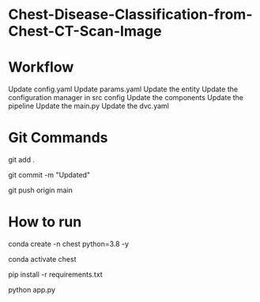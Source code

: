 # Chest-Disease-Classification-from-Chest-CT-Scan-Image

# Workflow

Update config.yaml
Update params.yaml
Update the entity
Update the configuration manager in src config
Update the components
Update the pipeline
Update the main.py
Update the dvc.yaml


# Git Commands
git add .

git commit -m "Updated"

git push origin main

# How to run

conda create -n chest python=3.8 -y

conda activate chest

pip install -r requirements.txt

python app.py



